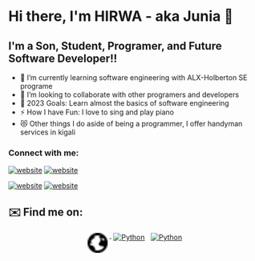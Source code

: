 # Hi there, I'm HIRWA - aka Junia  👋

## I'm a Son, Student, Programer, and Future Software Developer!!
- 🌱 I’m currently learning software engineering with ALX-Holberton SE programe
- 👯 I’m looking to collaborate with other programers and developers
- 🥅 2023 Goals: Learn almost the basics of software engineering
- ⚡ How I have Fun: I love to sing and play piano
- 😻 Other things I do aside of being a programmer, I offer handyman services in kigali

### Connect with me:
[![website](./img/linkedin-light.svg)](https://linkedin.com/in/hirwa-jr-505367244/#gh-light-mode-only)
[![website](./img/linkedin-dark.svg)](https://linkedin.com/in/hirwa-jr-505367244/#gh-dark-mode-only)

[![website](./img/instagram-light.svg)](https://instagram.com/its.hirwa#gh-light-mode-only)
[![website](./img/instagram-dark.svg)](https://instagram.com/its.hirwa#gh-dark-mode-only)

## ✉️ Find me on:


<p align="center">
 <a href="https://HIRWA13.github.io/" target="_blank" rel="noopener noreferrer"> <img src="https://raw.githubusercontent.com/iconic/open-iconic/master/svg/globe.svg" alt="Python" height="40" style="vertical-align:top; margin:4px"> </a>
 <a href="https://linkedin.com/in/HIRWAJr" target="_blank" rel="noopener noreferrer"> <img src="https://cdn.jsdelivr.net/npm/simple-icons@v3/icons/linkedin.svg" alt="Python" height="40" style="vertical-align:top; margin:4px"></a>
 <a href="mailto:iamhirwejr@gmail.com"> <img src="https://cdn.jsdelivr.net/npm/simple-icons@v3/icons/gmail.svg" alt="Python" height="40" style="vertical-align:top; margin:4px"></a>
</p>

<br />
